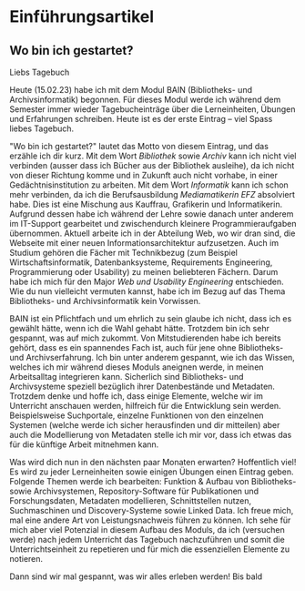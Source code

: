 # Einführungsartikel
## Wo bin ich gestartet?

Liebs Tagebuch

Heute (15.02.23) habe ich mit dem Modul BAIN (Bibliotheks- und Archivsinformatik) begonnen. Für dieses Modul werde ich während dem Semester immer wieder Tagebucheinträge über die Lerneinheiten, Übungen und Erfahrungen schreiben. Heute ist es der erste Eintrag – viel Spass liebes Tagebuch.

"Wo bin ich gestartet?" lautet das Motto von diesem Eintrag, und das erzähle ich dir kurz. Mit dem Wort _Bibliothek_ sowie _Archiv_ kann ich nicht viel verbinden (ausser dass ich Bücher aus der Bibliothek ausleihe), da ich nicht von dieser Richtung komme und in Zukunft auch nicht vorhabe, in einer Gedächtnisinstitution zu arbeiten. Mit dem Wort _Informatik_ kann ich schon mehr verbinden, da ich die Berufsausbildung _Mediamatikerin EFZ_ absolviert habe. Dies ist eine Mischung aus Kauffrau, Grafikerin und Informatikerin. Aufgrund dessen habe ich während der Lehre sowie danach unter anderem im IT-Support gearbeitet und zwischendurch kleinere Programmieraufgaben übernommen. Aktuell arbeite ich in der Abteilung Web, wo wir dran sind, die Webseite mit einer neuen Informationsarchitektur aufzusetzen. Auch im Studium gehören die Fächer mit Technikbezug (zum Beispiel Wirtschaftsinformatik, Datenbanksysteme, Requirements Engineering, Programmierung oder Usability) zu meinen beliebteren Fächern. Darum habe ich mich für den Major _Web und Usability Engineering_ entschieden. Wie du nun vielleicht vermuten kannst, habe ich im Bezug auf das Thema Bibliotheks- und Archivsinformatik kein Vorwissen.


BAIN ist ein Pflichtfach und um ehrlich zu sein glaube ich nicht, dass ich es gewählt hätte, wenn ich die Wahl gehabt hätte. Trotzdem bin ich sehr gespannt, was auf mich zukommt. Von Mitstudierenden habe ich bereits gehört, dass es ein spannendes Fach ist, auch für jene ohne Bibliotheks- und Archivserfahrung. Ich bin unter anderem gespannt, wie ich das Wissen, welches ich mir während dieses Moduls aneignen werde, in meinen Arbeitsalltag integrieren kann. Sicherlich sind Bibliotheks- und Archivsysteme speziell bezüglich ihrer Datenbestände und Metadaten. Trotzdem denke und hoffe ich, dass einige Elemente, welche wir im Unterricht anschauen werden, hilfreich für die Entwicklung sein werden. Beispielsweise Suchportale, einzelne Funktionen von den einzelnen Systemen (welche werde ich sicher herausfinden und dir mitteilen) aber auch die Modellierung von Metadaten stelle ich mir vor, dass ich etwas das für die künftige Arbeit mitnehmen kann.

Was wird dich nun in den nächsten paar Monaten erwarten? Hoffentlich viel! Es wird zu jeder Lerneinheiten sowie einigen Übungen einen Eintrag geben. Folgende Themen werde ich bearbeiten: Funktion & Aufbau von Bibliotheks- sowie Archivsystemen, Repository-Software für Publikationen und Forschungsdaten, Metadaten modellieren, Schnittstellen nutzen, Suchmaschinen und Discovery-Systeme sowie Linked Data. Ich freue mich, mal eine andere Art von Leistungsnachweis führen zu können. Ich sehe für mich aber viel Potenzial in diesem Aufbau des Moduls, da ich (versuchen werde) nach jedem Unterricht das Tagebuch nachzuführen und somit die Unterrichtseinheit zu repetieren und für mich die essenziellen Elemente zu notieren. 

Dann sind wir mal gespannt, was wir alles erleben werden! Bis bald
